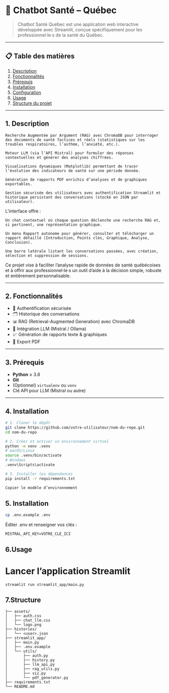 # 🤖 Chatbot Santé – Québec

>Chatbot Santé Québec est une application web interactive développée avec Streamlit, conçue spécifiquement pour les professionnel·le·s de la santé du Québec. 

---

## 📋 Table des matières

1. [Description](#description)  
2. [Fonctionnalités](#fonctionnalités)  
3. [Prérequis](#prérequis)  
4. [Installation](#installation)  
5. [Configuration](#configuration)  
6. [Usage](#usage)  
7. [Structure du projet](#structure-du-projet)  


---

## 1. Description
    Recherche Augmentée par Argument (RAG) avec ChromaDB pour interroger des documents de santé factices et réels (statistiques sur les troubles respiratoires, l’asthme, l’anxiété, etc.).

    Moteur LLM (via l’API Mistral) pour formuler des réponses contextuelles et générer des analyses chiffrées.

    Visualisations dynamiques (Matplotlib) permettant de tracer l’évolution des indicateurs de santé sur une période donnée.

    Génération de rapports PDF enrichis d’analyses et de graphiques exportables.

    Gestion sécurisée des utilisateurs avec authentification Streamlit et historique persistant des conversations (stocké en JSON par utilisateur).

L’interface offre :

    Un chat contextuel où chaque question déclenche une recherche RAG et, si pertinent, une représentation graphique.

    Un menu Rapport autonome pour générer, consulter et télécharger un rapport détaillé (Introduction, Points clés, Graphique, Analyse, Conclusion).

    Une barre latérale listant les conversations passées, avec création, sélection et suppression de sessions.

Ce projet vise à faciliter l’analyse rapide de données de santé québécoises et à offrir aux professionnel·le·s un outil d’aide à la décision simple, robuste et entièrement personnalisable.

---

## 2. Fonctionnalités

- 🔐 Authentification sécurisée  
- 🗂️ Historique des conversations  
- 📊 RAG (Retrieval-Augmented Generation) avec ChromaDB  
- 🤖 Intégration LLM (Mistral / Ollama)  
- 📈 Génération de rapports texte & graphiques  
- 📄 Export PDF  

---

## 3. Prérequis

- **Python** ≥ 3.8  
- **Git**  
- (Optionnel) `virtualenv` ou `venv`  
- Clé API pour LLM (Mistral ou autre)  

---

## 4. Installation

```bash
# 1. Cloner le dépôt
git clone https://github.com/votre-utilisateur/nom-du-repo.git
cd nom-du-repo

# 2. Créer et activer un environnement virtuel
python -m venv .venv
# macOS/Linux
source .venv/bin/activate
# Windows
.venv\Scripts\activate

# 3. Installer les dépendances
pip install -r requirements.txt

Copier le modèle d’environnement
```

## 5. Installation
```bash
cp .env.example .env
```
Éditer .env et renseigner vos clés :
```
MISTRAL_API_KEY=VOTRE_CLE_ICI
```
## 6.Usage
# Lancer l’application Streamlit
```
streamlit run streamlit_app/main.py
```
## 7.Structure
```
├── assets/
│   ├── auth.css
│   ├── chat_llm.css
│   └── logo.png
├── histories/
│   └── <user>.json
├── streamlit_app/
│   ├── main.py
│   ├── .env.example
│   └── utils/
│       ├── auth.py
│       ├── history.py
│       ├── llm_api.py
│       ├── rag_utils.py
│       ├── viz.py
│       └── pdf_generator.py
├── requirements.txt
└── README.md
```
